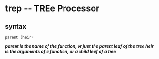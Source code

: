 # trep -- TREe Processor
## syntax
```
parent (heir)
```

***parent is the name of the function, or just the parent leaf of the tree***
***heir is the arguments of a function, or a child leaf of a tree***
